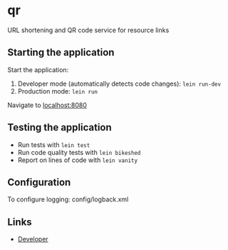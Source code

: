 # qr

URL shortening and QR code service for resource links

## Starting the application

Start the application:

1. Developer mode (automatically detects code changes): `lein run-dev`
2. Production mode: `lein run`

Navigate to [localhost:8080](http://localhost:8080/)

## Testing the application

* Run tests with `lein test`
* Run code quality tests with `lein bikeshed`
* Report on lines of code with `lein vanity`

## Configuration

To configure logging: config/logback.xml

## Links
* [Developer](http://www.qual.is)
